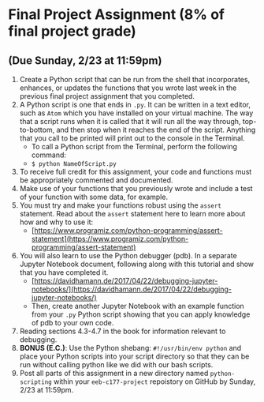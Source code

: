 # Final Project Assignment (8% of final project grade)
## (Due Sunday, 2/23 at 11:59pm)

 1. Create a Python script that can be run from the shell that incorporates, enhances, or updates the functions that you wrote last week in the previous final project assignment that you completed. 
 2. A Python script is one that ends in `.py`. It can be written in a text editor, such as `Atom` which you have installed on your virtual machine. The way that a script runs when it is called that it will run all the way through, top-to-bottom, and then stop when it reaches the end of the script. Anything that you call to be printed will print out to the console in the Terminal.
    - To call a Python script from the Terminal, perform the following command:
    - `$ python NameOfScript.py`
 3. To receive full credit for this assignment, your code and functions must be appropriately commented and documented.
 4. Make use of your functions that you previously wrote and include a test of your function with some data, for example.
 5. You must try and make your functions robust using the `assert` statement. Read about the `assert` statement here to learn more about how and why to use it:
    - [https://www.programiz.com/python-programming/assert-statement](https://www.programiz.com/python-programming/assert-statement)
 6. You will also learn to use the Python debugger (pdb). In a separate Jupyter Notebook document, following along with this tutorial and show that you have completed it.
    - [https://davidhamann.de/2017/04/22/debugging-jupyter-notebooks/](https://davidhamann.de/2017/04/22/debugging-jupyter-notebooks/)
    - Then, create another Jupyter Notebook with an example function from your `.py` Python script showing that you can apply knowledge of pdb to your own code.
 7. Reading sections 4.3-4.7 in the book for information relevant to debugging.
 8. **BONUS (E.C.)**: Use the Python shebang: `#!/usr/bin/env python` and place your Python scripts into your script directory so that they can be run without calling python like we did with our bash scripts.
 9. Post all parts of this assignment in a new directory named `python-scripting` within your `eeb-c177-project` repoistory on GitHub by Sunday, 2/23 at 11:59pm.
